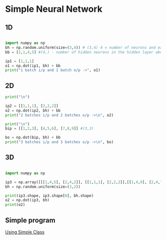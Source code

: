 # Simple Neural Network


## 1D 
```python

import numpy as np
bh = np.random.uniform(size=(3,4)) # (3,4) 4 = number of neurons and each input has 3 elements
bb = [2,1,4,5] #(4,) - number of hidden neurons in the hidden layer above

ip1 = [1,1,1]
o1 = np.dot(ip1, bh) + bb
print("1 batch i/p and 1 batch o/p ->", o1)
```

## 2D
```python
print("\n")

ip2 = [[1,1,1], [2,2,2]]
o2 = np.dot(ip2, bh) + bb
print("2 batches i/p and 2 batches o/p ->\n", o2)

print("\n")
bip = [[1,2,3], [4,5,6], [7,8,9]] #(3,3)

bo = np.dot(bip, bh) + bb
print("3 batches i/p and 3 batches o/p ->\n", bo)
```

## 3D
```python

import numpy as np

ip3 = np.array([[[1,4,5], [2,4,2]], [[1,1,1], [2,2,2]],[[1,4,9], [2,4,7]],[[5,5,5], [4,4,2]]])
bh = np.random.uniform(size=(3,2))

print(ip3.shape, ip3.shape[0], bh.shape)
o2 = np.dot(ip3, bh)
print(o2)

```

## Simple program
[Using Simple Class](https://github.com/rvbug/NLP/blob/main/simpleNN/simple_nn.py)
